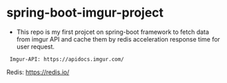 # spring-boot-imgur-project
+ This repo is my first projcet on spring-boot framework to fetch data from imgur API and cache them by redis acceleration response time for user request.
 <pre><code> Imgur-API: https://apidocs.imgur.com/</code></pre>
  Redis: https://redis.io/ 
